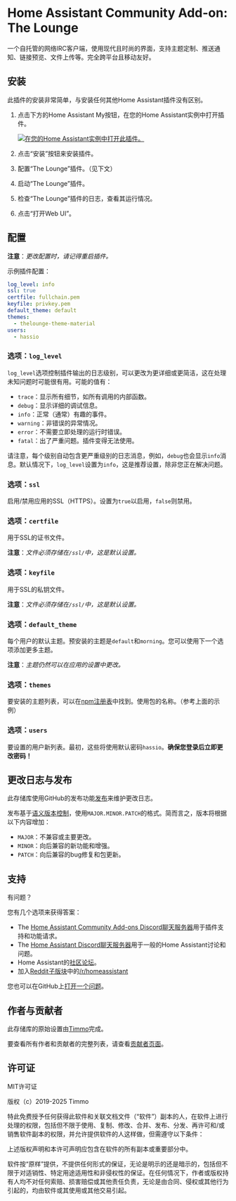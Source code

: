 # Home Assistant Community Add-on: The Lounge

一个自托管的网络IRC客户端，使用现代且时尚的界面，支持主题定制、推送通知、链接预览、文件上传等。完全跨平台且移动友好。

## 安装

此插件的安装非常简单，与安装任何其他Home Assistant插件没有区别。

1. 点击下方的Home Assistant My按钮，在您的Home Assistant实例中打开插件。

   [![在您的Home Assistant实例中打开此插件。][插件徽章]][插件]

1. 点击“安装”按钮来安装插件。
1. 配置“The Lounge”插件。（见下文）
1. 启动“The Lounge”插件。
1. 检查“The Lounge”插件的日志，查看其运行情况。
1. 点击“打开Web UI”。

## 配置

**注意**：_更改配置时，请记得重启插件。_

示例插件配置：

```yaml
log_level: info
ssl: true
certfile: fullchain.pem
keyfile: privkey.pem
default_theme: default
themes:
  - thelounge-theme-material
users:
  - hassio
```

### 选项：`log_level`

`log_level`选项控制插件输出的日志级别，可以更改为更详细或更简洁，这在处理未知问题时可能很有用。可能的值有：

- `trace`：显示所有细节，如所有调用的内部函数。
- `debug`：显示详细的调试信息。
- `info`：正常（通常）有趣的事件。
- `warning`：非错误的异常情况。
- `error`：不需要立即处理的运行时错误。
- `fatal`：出了严重问题。插件变得无法使用。

请注意，每个级别自动包含更严重级别的日志消息，例如，`debug`也会显示`info`消息。默认情况下，`log_level`设置为`info`，这是推荐设置，除非您正在解决问题。

### 选项：`ssl`

启用/禁用应用的SSL（HTTPS）。设置为`true`以启用，`false`则禁用。

### 选项：`certfile`

用于SSL的证书文件。

**注意**：_文件必须存储在`/ssl/`中，这是默认设置。_

### 选项：`keyfile`

用于SSL的私钥文件。

**注意**：_文件必须存储在`/ssl/`中，这是默认设置。_

### 选项：`default_theme`

每个用户的默认主题。预安装的主题是`default`和`morning`。您可以使用下一个选项添加更多主题。

**注意**：_主题仍然可以在应用的设置中更改。_

### 选项：`themes`

要安装的主题列表，可以在[npm注册表][主题]中找到。使用包的名称。（参考上面的示例）

### 选项：`users`

要设置的用户新列表。最初，这些将使用默认密码`hassio`。**确保您登录后立即更改密码！**

## 更改日志与发布

此存储库使用GitHub的发布功能[发布]来维护更改日志。

发布基于[语义版本控制][语义版本控制]，使用`MAJOR.MINOR.PATCH`的格式。简而言之，版本将根据以下内容增加：

- `MAJOR`：不兼容或主要更改。
- `MINOR`：向后兼容的新功能和增强。
- `PATCH`：向后兼容的bug修复和包更新。

## 支持

有问题？

您有几个选项来获得答案：

- The [Home Assistant Community Add-ons Discord聊天服务器][discord]用于插件支持和功能请求。
- The [Home Assistant Discord聊天服务器][discord-ha]用于一般的Home Assistant讨论和问题。
- Home Assistant的[社区论坛][论坛]。
- 加入[Reddit子版块][reddit]中的[/r/homeassistant][reddit]

您也可以在GitHub上[打开一个问题][问题]。

## 作者与贡献者

此存储库的原始设置由[Timmo][timmo]完成。

要查看所有作者和贡献者的完整列表，请查看[贡献者页面][贡献者]。

## 许可证

MIT许可证

版权（c）2019-2025 Timmo

特此免费授予任何获得此软件和关联文档文件（“软件”）副本的人，在软件上进行处理的权限，包括但不限于使用、复制、修改、合并、发布、分发、再许可和/或销售软件副本的权限，并允许提供软件的人这样做，但需遵守以下条件：

上述版权声明和本许可声明应包含在软件的所有副本或重要部分中。

软件按“原样”提供，不提供任何形式的保证，无论是明示的还是暗示的，包括但不限于对适销性、特定用途适用性和非侵权性的保证。在任何情况下，作者或版权持有人均不对任何索赔、损害赔偿或其他责任负责，无论是由合同、侵权或其他行为引起的，均由软件或其使用或其他交易引起。

[插件徽章]: https://my.home-assistant.io/badges/supervisor_addon.svg
[插件]: https://my.home-assistant.io/redirect/supervisor_addon/?addon=a0d7b954_thelounge&repository_url=https%3A%2F%2Fgithub.com%2Fhassio-addons%2Frepository
[贡献者]: https://github.com/hassio-addons/addon-thelounge/graphs/contributors
[discord-ha]: https://discord.gg/c5DvZ4e
[discord]: https://discord.me/hassioaddons
[论坛]: https://community.home-assistant.io/?u=timmo001
[问题]: https://github.com/hassio-addons/addon-thelounge/issues
[reddit]: https://reddit.com/r/homeassistant
[发布]: https://github.com/hassio-addons/addon-thelounge/releases
[语义版本控制]: https://semver.org/spec/v2.0.0.html
[主题]: https://www.npmjs.com/search?q=keywords%3Athelounge-theme
[timmo]: https://github.com/timmo001